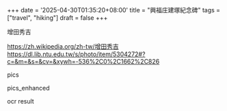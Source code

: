 +++
date = '2025-04-30T01:35:20+08:00'
title = "興福庄建塚紀念碑"
tags = ["travel", "hiking"]
draft = false
+++

增田秀吉

https://zh.wikipedia.org/zh-tw/增田秀吉
https://dl.lib.ntu.edu.tw/s/photo/item/5304272#?c=&m=&s=&cv=&xywh=-536%2C0%2C1662%2C826

pics

pics_enhanced

ocr result

